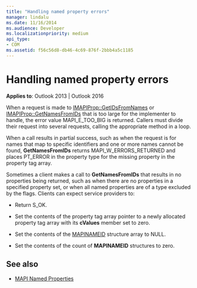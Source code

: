 ```yaml
---
title: "Handling named property errors"
manager: lindalu
ms.date: 11/16/2014
ms.audience: Developer
ms.localizationpriority: medium
api_type:
- COM
ms.assetid: f56c56d8-db46-4c69-876f-2bbb4a5c1185
---
```


# Handling named property errors
  
**Applies to**: Outlook 2013 | Outlook 2016 
  
When a request is made to [IMAPIProp::GetIDsFromNames](imapiprop-getidsfromnames.md) or [IMAPIProp::GetNamesFromIDs](imapiprop-getnamesfromids.md) that is too large for the implementer to handle, the error value MAPI_E_TOO_BIG is returned. Callers must divide their request into several requests, calling the appropriate method in a loop. 
  
When a call results in partial success, such as when the request is for names that map to specific identifiers and one or more names cannot be found, **GetNamesFromIDs** returns MAPI_W_ERRORS_RETURNED and places PT_ERROR in the property type for the missing property in the property tag array. 
  
Sometimes a client makes a call to **GetNamesFromIDs** that results in no properties being returned, such as when there are no properties in a specified property set, or when all named properties are of a type excluded by the flags. Clients can expect service providers to: 
  
- Return S_OK.
    
- Set the contents of the property tag array pointer to a newly allocated property tag array with its **cValues** member set to zero. 
    
- Set the contents of the [MAPINAMEID](mapinameid.md) structure array to NULL. 
    
- Set the contents of the count of **MAPINAMEID** structures to zero. 
    
## See also

- [MAPI Named Properties](mapi-named-properties.md)


